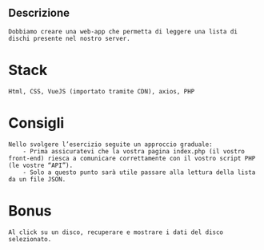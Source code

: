 ## Descrizione

    Dobbiamo creare una web-app che permetta di leggere una lista di dischi presente nel nostro server.

# Stack
    Html, CSS, VueJS (importato tramite CDN), axios, PHP

# Consigli
    Nello svolgere l’esercizio seguite un approccio graduale:
        - Prima assicuratevi che la vostra pagina index.php (il vostro front-end) riesca a comunicare correttamente con il vostro script PHP (le vostre “API”).
        - Solo a questo punto sarà utile passare alla lettura della lista da un file JSON.

# Bonus
    Al click su un disco, recuperare e mostrare i dati del disco selezionato.